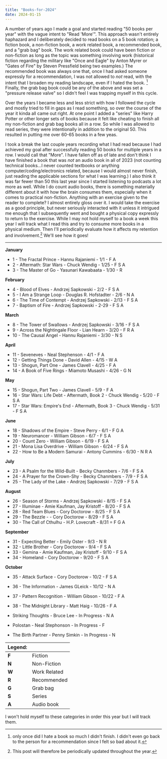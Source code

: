 ```yaml
---
title: "Books-for-2024"
date: 2024-01-15
---
```


A number of years ago I made a goal and started reading "50 books per year" with the vague intent to "Read 'More'". This approach wasn't entirely haphazard and I deliberately decided to read books on a 5 book rotation; a fiction book, a non-fiction book, a work related book, a recommended book, and a "grab bag" book. The work related book could have been fiction or non-fiction as long as the topic was something involving work (historical fiction regarding the military like "Once and Eagle" by Anton Myrer or "Gates of Fire" by Steven Pressfield being two examples.) The recommended book was always one that, once I had asked someone expressly for a recommendation, I was not allowed to *not* read, with the intent that I broaden my reading landscape, even if I hated the book. [^1] Finally, the grab bag book could be any of the above and was set a "pressure release valve" so I didn't feel I was trapping myself in this cycle. 

Over the years I became less and less strict with how I followed the cycle and mostly tried to fill in gaps as I read something, so over the course of the year it kinda all came out right. At one point I added a "series" like Harry Potter or other longer sets of books because it felt like cheating to finish all my non-fiction and grab bag books all in a row. So while I was allowed to read series, they were intentionally in addition to the original 50. This resulted in putting me over 60-65 books in a few yeas. 
 
I took a break the last couple years recording what I had read because I had achieved my goal after successfully reading 50 books for multiple years in a row. I would call that "More". I have fallen off as of late and don't think I have finished a book that was *not* an audio book in all of 2023 (not counting technical books...I never counted textbooks or anything computer/coding/electronics related, because I would almost never finish, just reading the applicable sections for what I was learning.) I also think it was far fewer than 50 this last year since I started listening to podcasts a lot more as well. While I do count audio books, there is something materially different about it with how the brain consumes them, especially when it comes to practical non-fiction. Anything with an exercise given to the reader to complete? I almost entirely gloss over it. I would take the exercise as a good principle, but never seriously interacted with it unless it intrigued me enough that I subsequently went and bought a physical copy expressly to return to the exercise.  While I may not hold myself to a book a week this year I will track what I read this and try to consume more books in a physical medium. Then I'll periodically evaluate how it affects my retention and involvement.[^2] We'll see how it goes!

---

**January**

- 1 - The Fractal Prince - Hannu Rajaniemi - 1/1 - F A
- 2 - Aftermath: Star Wars - Chuck Wendig - 1/25 - F S A 
- 3 - The Master of Go - Yasunari Kawabaata - 1/30 - R

**February**

- 4 - Blood of Elves - Andrzej Sapkowski - 2/2 - F S A
- 5 - I Am a Strange Loop - Douglas R. Hofstadter - 2/6 - N A
- 6 - The Time of Contempt - Andrzej Sapkowski - 2/13 - F S A
- 7 - Baptism of Fire - Andrzej Sapkowski - 2-29 - F S A

**March**

- 8 - The Tower of Swallows - Andrzej Sapkowski - 3/16 - F S A
- 9 - Across the Nightingale Floor - Lian Hearn - 3/20 - F R A
- 10 - The Causal Angel - Hannu Rajaniemi - 3/30 - N S

**April**

- 11 - Seveneves - Neal Stephenson - 4/1 - F A
- 12 - Getting Things Done - David Allen - 4/15 - W A
- 13 - Shogun, Part One - James Clavell - 4/25 - F A
- 14 - A Book of Five Rings - Miamoto Musashi - 4/26 - G N

**May**

- 15 - Shogun, Part Two - James Clavell - 5/9 - F A
- 16 - Star Wars: Life Debt - Aftermath, Book 2 - Chuck Wendig - 5/20 - F S A
- 17 - Star Wars: Empire's End - Aftermath, Book 3 - Chuck Wendig - 5/31 - F S A

**June**

- 18 - Shadows of the Empire - Steve Perry - 6/1 - F G A
- 19 - Neuromancer - William Gibson - 6/7 - F S A
- 20 - Count Zero - William Gibson - 6/19 - F S A
- 21 - Mona Lisa Overdrive - William Gibson - 6/24 - F S A
- 22 - How to Be a Modern Samurai - Antony Cummins - 6/30 - N R A

**July**

- 23  - A Psalm for the Wild-Built - Becky Chanmbers - 7/6 - F S A 
- 24 - A Prayer for the Crown-Shy - Becky Chanmbers - 7/9 - F S A 
- 25 - The Lady of the Lake - Andrzej Sapkowski - 7/29 - F S A

**August**

- 26 - Season of Storms - Andrzej Sapkowski - 8/15 - F S A
- 27 - Illuminae - Amie Kaufman, Jay Kristoff - 8/20 - F S A
- 28 - Red Team Blues - Cory Doctorow - 8/25 - F S A
- 29 - The Bezzle - - Cory Doctorow - 8/29 - F S A
- 30 - The Call of Cthulhu - H.P. Lovecraft - 8/31 = F G A 


**September**

- 31 - Expecting Better - Emily Oster - 9/3 - N R 
- 32 - Little Brother - Cory Doctorow - 9/4 - F S A
- 33 - Gemina - Amie Kaufman, Jay Kristoff - 9/10 - F S A
- 34 - Homeland - Cory Doctorow - 9/20 - F S A

**October**

- 35 - Attack Surface - Cory Doctorow - 10/2 - F S A
- 36 - The Information - James GLeick - 10/12 - N A
- 37 - Pattern Recognition - William Gibson - 10/22 - F A
- 38 - The Midnight Library - Matt Haig - 10/26 - F A

- Striking Thoughts - Bruce Lee - In Progress - N A
- Polostan - Neal Stephonson - In Progress - F
- The Birth Partner - Penny Simkin - In Progress - N 

| Legend: ||
|---|---|
|**F** | Fiction
| **N** | Non-Fiction |
| **W** | Work Related |
| **R** | Recommended |
| **G** | Grab bag |
| **S** | Series |
| **A** | Audio book |

I won't hold myself to these categories in order this year but I will track them.


[^1]: only once did I hate a book so much I didn't finish. I didn't even go back to the person for a recommendation since I felt so bad about it. 
 
[^2]: This post will therefore be periodically updated throughout the year.

